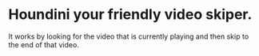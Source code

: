 # Houndini your friendly video skiper.

It works by looking for the video that is currently playing and then skip to the end of that video.


